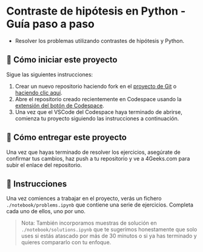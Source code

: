 <!--hide-->
# Contraste de hipótesis en Python - Guía paso a paso
<!--endhide-->

- Resolver los problemas utilizando contrastes de hipótesis y Python.

## 🌱 Cómo iniciar este proyecto

Sigue las siguientes instrucciones:

1. Crear un nuevo repositorio haciendo fork en el [proyecto de Git](https://github.com/4GeeksAcademy/hypothesis-testing-exercises-project-with-python) o [haciendo clic aquí](https://github.com/4GeeksAcademy/hypothesis-testing-exercises-project-with-python/fork).
2. Abre el repositorio creado recientemente en Codespace usando la [extensión del botón de Codespace](https://docs.github.com/en/codespaces/developing-in-codespaces/creating-a-codespace-for-a-repository#creating-a-codespace-for-a-repository).
3. Una vez que el VSCode del Codespace haya terminado de abrirse, comienza tu proyecto siguiendo las instrucciones a continuación.

## 🚛 Cómo entregar este proyecto

Una vez que hayas terminado de resolver los ejercicios, asegúrate de confirmar tus cambios, haz push a tu repositorio y ve a 4Geeks.com para subir el enlace del repositorio.

## 📝 Instrucciones

Una vez comiences a trabajar en el proyecto, verás un fichero `./notebook/problems.ipynb` que contiene una serie de ejercicios. Completa cada uno de ellos, uno por uno.

> Nota: También incorporamos muestras de solución en `./notebook/solutions.ipynb` que te sugerimos honestamente que solo uses si estás atascado por más de 30 minutos o si ya has terminado y quieres compararlo con tu enfoque.
